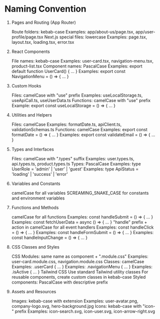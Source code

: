 # Naming Convention

1. Pages and Routing (App Router)

    Route folders: kebab-case
        Examples: app/about-us/page.tsx, app/user-profile/page.tsx
    Next.js special files: lowercase
        Examples: page.tsx, layout.tsx, loading.tsx, error.tsx

2. React Components

    File names: kebab-case
        Examples: user-card.tsx, navigation-menu.tsx, product-list.tsx
    Component names: PascalCase
        Examples: export default function UserCard() { ... }
        Examples: export const NavigationMenu = () => { ... }

3. Custom Hooks

    Files: camelCase with "use" prefix
        Examples: useLocalStorage.ts, useApiCall.ts, useUserData.ts
    Functions: camelCase with "use" prefix
        Example: export const useLocalStorage = () => { ... }

4. Utilities and Helpers

    Files: camelCase
        Examples: formatDate.ts, apiClient.ts, validationSchemas.ts
    Functions: camelCase
        Examples: export const formatDate = () => { ... }
        Examples: export const validateEmail = () => { ... }

5. Types and Interfaces

    Files: camelCase with ".types" suffix
        Examples: user.types.ts, api.types.ts, product.types.ts
    Types: PascalCase
        Examples: type UserRole = 'admin' | 'user' | 'guest'
        Examples: type ApiStatus = 'loading' | 'success' | 'error'

6. Variables and Constants

    camelCase for all variables
    SCREAMING_SNAKE_CASE for constants and environment variables

7. Functions and Methods

    camelCase for all functions
        Examples: const handleSubmit = () => { ... }
        Examples: const fetchUserData = async () => { ... }
    "handle" prefix + action in camelCase for all event handlers
        Examples: const handleClick = () => { ... }
        Examples: const handleFormSubmit = () => { ... }
        Examples: const handleInputChange = () => { ... }

8. CSS Classes and Styles

    CSS Modules: same name as component + ".module.css"
        Examples: user-card.module.css, navigation.module.css
    Classes: camelCase
        Examples: .userCard { ... }
        Examples: .navigationMenu { ... }
        Examples: .isActive { ... }
    Tailwind CSS
        Use standard Tailwind utility classes
        For reusable components, create custom classes in kebab-case
    Styled components: PascalCase with descriptive prefix

9. Assets and Resources

    Images: kebab-case with extension
        Examples: user-avatar.png, company-logo.svg, hero-background.jpg
    Icons: kebab-case with "icon-" prefix
        Examples: icon-search.svg, icon-user.svg, icon-arrow-right.svg
